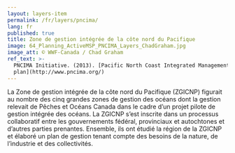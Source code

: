 ```yaml
---
layout: layers-item
permalink: /fr/layers/pncima/
lang: fr
published: true
title: Zone de gestion intégrée de la côte nord du Pacifique
image: 64_Planning_ActiveMSP_PNCIMA_Layers_ChadGraham.jpg
image_att: © WWF-Canada / Chad Graham
ref_text: >-
  PNCIMA Initiative. (2013). [Pacific North Coast Integrated Management Area
  plan](http://www.pncima.org/)
---
```

La Zone de gestion intégrée de la côte nord du Pacifique (ZGICNP) figurait au nombre des cinq grandes zones de gestion des océans dont la gestion relevait de Pêches et Océans Canada dans le cadre d’un projet pilote de gestion intégrée des océans. La ZGICNP s’est inscrite dans un processus collaboratif entre les gouvernements fédéral, provinciaux et autochtones et d’autres parties prenantes. Ensemble, ils ont étudié la région de la ZGICNP et élaboré un plan de gestion tenant compte des besoins de la nature, de l’industrie et des collectivités.

